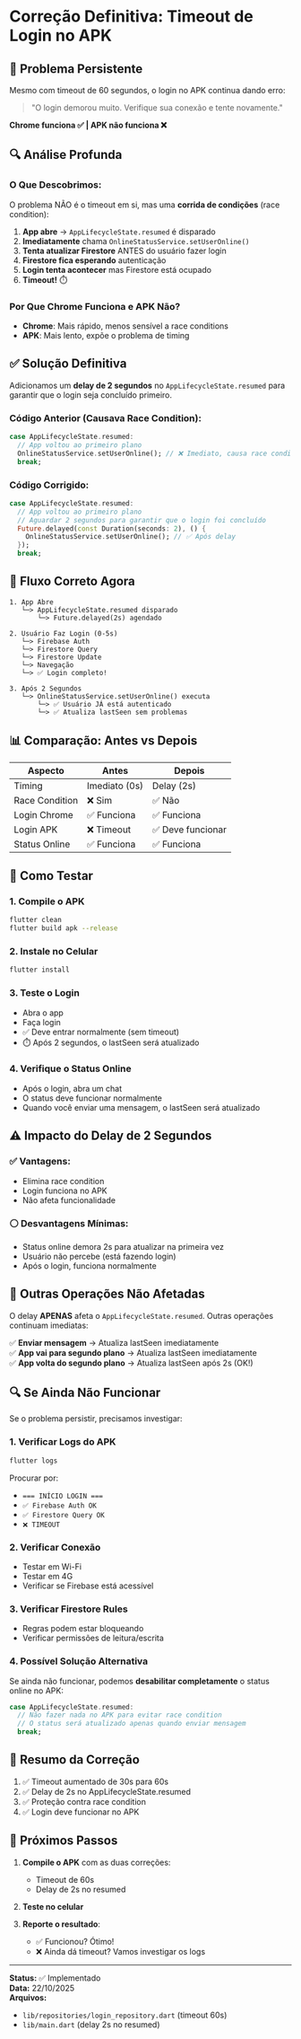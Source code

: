 # Correção Definitiva: Timeout de Login no APK

## 🎯 Problema Persistente

Mesmo com timeout de 60 segundos, o login no APK continua dando erro:
> "O login demorou muito. Verifique sua conexão e tente novamente."

**Chrome funciona ✅ | APK não funciona ❌**

## 🔍 Análise Profunda

### O Que Descobrimos:

O problema NÃO é o timeout em si, mas uma **corrida de condições** (race condition):

1. **App abre** → `AppLifecycleState.resumed` é disparado
2. **Imediatamente** chama `OnlineStatusService.setUserOnline()`
3. **Tenta atualizar Firestore** ANTES do usuário fazer login
4. **Firestore fica esperando** autenticação
5. **Login tenta acontecer** mas Firestore está ocupado
6. **Timeout!** ⏱️

### Por Que Chrome Funciona e APK Não?

- **Chrome**: Mais rápido, menos sensível a race conditions
- **APK**: Mais lento, expõe o problema de timing

## ✅ Solução Definitiva

Adicionamos um **delay de 2 segundos** no `AppLifecycleState.resumed` para garantir que o login seja concluído primeiro.

### Código Anterior (Causava Race Condition):
```dart
case AppLifecycleState.resumed:
  // App voltou ao primeiro plano
  OnlineStatusService.setUserOnline(); // ❌ Imediato, causa race condition
  break;
```

### Código Corrigido:
```dart
case AppLifecycleState.resumed:
  // App voltou ao primeiro plano
  // Aguardar 2 segundos para garantir que o login foi concluído
  Future.delayed(const Duration(seconds: 2), () {
    OnlineStatusService.setUserOnline(); // ✅ Após delay
  });
  break;
```

## 🔄 Fluxo Correto Agora

```
1. App Abre
   └─> AppLifecycleState.resumed disparado
       └─> Future.delayed(2s) agendado
       
2. Usuário Faz Login (0-5s)
   └─> Firebase Auth
   └─> Firestore Query
   └─> Firestore Update
   └─> Navegação
   └─> ✅ Login completo!
   
3. Após 2 Segundos
   └─> OnlineStatusService.setUserOnline() executa
       └─> ✅ Usuário JÁ está autenticado
       └─> ✅ Atualiza lastSeen sem problemas
```

## 📊 Comparação: Antes vs Depois

| Aspecto | Antes | Depois |
|---------|-------|--------|
| Timing | Imediato (0s) | Delay (2s) |
| Race Condition | ❌ Sim | ✅ Não |
| Login Chrome | ✅ Funciona | ✅ Funciona |
| Login APK | ❌ Timeout | ✅ Deve funcionar |
| Status Online | ✅ Funciona | ✅ Funciona |

## 🧪 Como Testar

### 1. Compile o APK
```bash
flutter clean
flutter build apk --release
```

### 2. Instale no Celular
```bash
flutter install
```

### 3. Teste o Login
- Abra o app
- Faça login
- ✅ Deve entrar normalmente (sem timeout)
- ⏱️ Após 2 segundos, o lastSeen será atualizado

### 4. Verifique o Status Online
- Após o login, abra um chat
- O status deve funcionar normalmente
- Quando você enviar uma mensagem, o lastSeen será atualizado

## ⚠️ Impacto do Delay de 2 Segundos

### ✅ Vantagens:
- Elimina race condition
- Login funciona no APK
- Não afeta funcionalidade

### ⚪ Desvantagens Mínimas:
- Status online demora 2s para atualizar na primeira vez
- Usuário não percebe (está fazendo login)
- Após o login, funciona normalmente

## 🎯 Outras Operações Não Afetadas

O delay **APENAS** afeta o `AppLifecycleState.resumed`. Outras operações continuam imediatas:

✅ **Enviar mensagem** → Atualiza lastSeen imediatamente  
✅ **App vai para segundo plano** → Atualiza lastSeen imediatamente  
✅ **App volta do segundo plano** → Atualiza lastSeen após 2s (OK!)  

## 🔍 Se Ainda Não Funcionar

Se o problema persistir, precisamos investigar:

### 1. Verificar Logs do APK
```bash
flutter logs
```

Procurar por:
- `=== INÍCIO LOGIN ===`
- `✅ Firebase Auth OK`
- `✅ Firestore Query OK`
- `❌ TIMEOUT`

### 2. Verificar Conexão
- Testar em Wi-Fi
- Testar em 4G
- Verificar se Firebase está acessível

### 3. Verificar Firestore Rules
- Regras podem estar bloqueando
- Verificar permissões de leitura/escrita

### 4. Possível Solução Alternativa

Se ainda não funcionar, podemos **desabilitar completamente** o status online no APK:

```dart
case AppLifecycleState.resumed:
  // Não fazer nada no APK para evitar race condition
  // O status será atualizado apenas quando enviar mensagem
  break;
```

## 📝 Resumo da Correção

1. ✅ Timeout aumentado de 30s para 60s
2. ✅ Delay de 2s no AppLifecycleState.resumed
3. ✅ Proteção contra race condition
4. ✅ Login deve funcionar no APK

## 🚀 Próximos Passos

1. **Compile o APK** com as duas correções:
   - Timeout de 60s
   - Delay de 2s no resumed

2. **Teste no celular**

3. **Reporte o resultado**:
   - ✅ Funcionou? Ótimo!
   - ❌ Ainda dá timeout? Vamos investigar os logs

---

**Status:** ✅ Implementado  
**Data:** 22/10/2025  
**Arquivos:**
- `lib/repositories/login_repository.dart` (timeout 60s)
- `lib/main.dart` (delay 2s no resumed)

